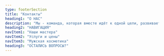 ```yaml
---
type: footerSection
title: "Контакты"
heading1: "О НАС"
description: "Мы - команда, которая вместе идёт к одной цели, развивает свои навыки каждый день. Придя к нам вы не только получите качественную стрижку или оформление бороды, а и зарядитесь хорошим настроением!"
heading2: "НАВИГАЦИЯ"
navItem1: "Наши мастера"
navItem2: "Услуги и цены"
navItem3: "Мужская косметика"
heading3: "ОСТАЛИСЬ ВОПРОСЫ?"
---
```


